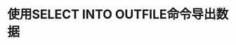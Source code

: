 使用SELECT INTO OUTFILE命令导出数据
================================================================================
